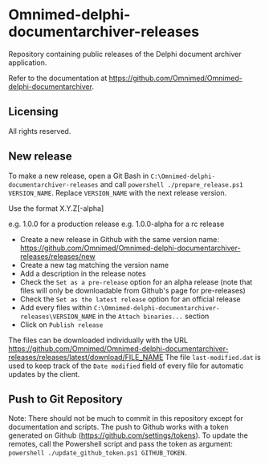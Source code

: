 # Omnimed-delphi-documentarchiver-releases
Repository containing public releases of the Delphi document archiver application.

Refer to the documentation at https://github.com/Omnimed/Omnimed-delphi-documentarchiver.

## Licensing
All rights reserved.

## New release
To make a new release, open a Git Bash in `C:\Omnimed-delphi-documentarchiver-releases` and call `powershell ./prepare_release.ps1 VERSION_NAME`. Replace `VERSION_NAME` with the next release version.

Use the format X.Y.Z[-alpha]

e.g. 1.0.0 for a production release
e.g. 1.0.0-alpha for a rc release

- Create a new release in Github with the same version name: https://github.com/Omnimed/Omnimed-delphi-documentarchiver-releases/releases/new
- Create a new tag matching the version name
- Add a description in the release notes
- Check the `Set as a pre-release` option for an alpha release (note that files will only be downloadable from Github's page for pre-releases)
- Check the `Set as the latest release` option for an official release
- Add every files within `C:\Omnimed-delphi-documentarchiver-releases\VERSION_NAME` in the `Attach binaries...` section
- Click on `Publish release`

The files can be downloaded individually with the URL https://github.com/Omnimed/Omnimed-delphi-documentarchiver-releases/releases/latest/download/FILE_NAME
The file `last-modified.dat` is used to keep track of the `Date modified` field of every file for automatic updates by the client.

## Push to Git Repository
Note: There should not be much to commit in this repository except for documentation and scripts.
The push to Github works with a token generated on Github (https://github.com/settings/tokens).
To update the remotes, call the Powershell script and pass the token as argument: `powershell ./update_github_token.ps1 GITHUB_TOKEN`.
